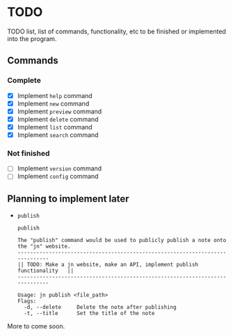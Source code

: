 # TODO
TODO list, list of commands, functionality, etc to be finished or implemented into the program.

## Commands

### Complete
- [x] Implement `help` command
- [x] Implement `new` command
- [x] Implement `preview` command
- [x] Implement `delete` command
- [x] Implement `list` command
- [x] Implement `search` command

### Not finished
- [ ] Implement `version` command
- [ ] Implement `config` command

## Planning to implement later

* `publish`
  ```
  publish

  The "publish" command would be used to publicly publish a note onto the "jn" website.
  -----------------------------------------------------------------------------
  || TODO: Make a jn website, make an API, implement publish functionality   ||
  -----------------------------------------------------------------------------

  Usage: jn publish <file_path>
  Flags:
    -d, --delete     Delete the note after publishing
    -t, --title      Set the title of the note
  ```

More to come soon.
